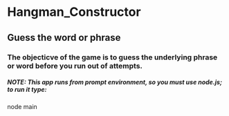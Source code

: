 # Hangman_Constructor

## Guess the word or phrase

### The objecticve of the game is to guess the underlying phrase or word before you run out of attempts.

##### NOTE: This app runs from prompt environment, so you must use node.js; to run it type:
node main <enter> 